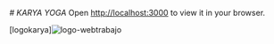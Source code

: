 <em> # KARYA YOGA </em>
Open [http://localhost:3000](http://localhost:3000) to view it in your browser.

[logokarya]![logo-webtrabajo](https://user-images.githubusercontent.com/107637019/231019620-faa3870a-9fb2-4af2-9b43-00927f20e467.png)
